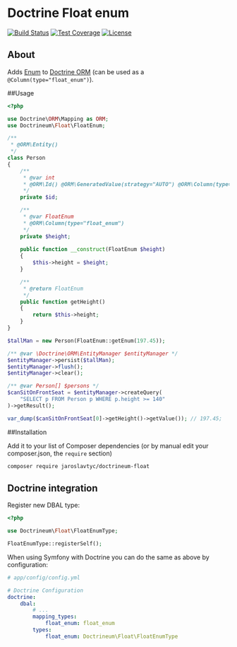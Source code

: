 Doctrine Float enum
=====================

[![Build Status](https://travis-ci.org/jaroslavtyc/doctrineum-float.svg?branch=master)](https://travis-ci.org/jaroslavtyc/doctrineum-float)
[![Test Coverage](https://codeclimate.com/github/jaroslavtyc/doctrineum-float/badges/coverage.svg)](https://codeclimate.com/github/jaroslavtyc/doctrineum-float/coverage)
[![License](https://poser.pugx.org/doctrineum/float/license)](https://packagist.org/packages/doctrineum/float)

## About
Adds [Enum](http://en.wikipedia.org/wiki/Enumerated_type) to [Doctrine ORM](http://www.doctrine-project.org/)
(can be used as a `@Column(type="float_enum")`).

##Usage

```php
<?php

use Doctrine\ORM\Mapping as ORM;
use Doctrineum\Float\FloatEnum;

/**
 * @ORM\Entity()
 */
class Person
{
    /**
     * @var int
     * @ORM\Id() @ORM\GeneratedValue(strategy="AUTO") @ORM\Column(type="integer")
     */
    private $id;

    /**
     * @var FloatEnum
     * @ORM\Column(type="float_enum")
     */
    private $height;
    
    public function __construct(FloatEnum $height)
    {
        $this->height = $height;
    }

    /**
     * @return FloatEnum
     */
    public function getHeight()
    {
        return $this->height;
    }
}

$tallMan = new Person(FloatEnum::getEnum(197.45));

/** @var \Doctrine\ORM\EntityManager $entityManager */
$entityManager->persist($tallMan);
$entityManager->flush();
$entityManager->clear();

/** @var Person[] $persons */
$canSitOnFrontSeat = $entityManager->createQuery(
    "SELECT p FROM Person p WHERE p.height >= 140"
)->getResult();

var_dump($canSitOnFrontSeat[0]->getHeight()->getValue()); // 197.45;
```

##Installation

Add it to your list of Composer dependencies (or by manual edit your composer.json, the `require` section)

```sh
composer require jaroslavtyc/doctrineum-float
```

## Doctrine integration

Register new DBAL type:

```php
<?php

use Doctrineum\Float\FloatEnumType;

FloatEnumType::registerSelf();
```

When using Symfony with Doctrine you can do the same as above by configuration:

```yaml
# app/config/config.yml

# Doctrine Configuration
doctrine:
    dbal:
        # ...
        mapping_types:
            float_enum: float_enum
        types:
            float_enum: Doctrineum\Float\FloatEnumType
```
